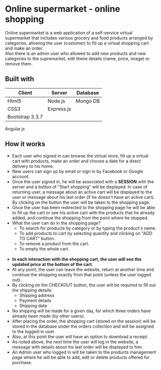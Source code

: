# Online supermarket - online shopping
Online supermarket is a web application of a self-service virtual supermarket that includes various grocery and food products arranged by categories, allowing the user (customer) to fill up a virtual shopping cart and make an order. <br />
Also there is an admin user who allowed to add new products and new categories to the supremarket, edit theire details (name, price, image) or remove them.
## Built with
Client | Server | Database <br/>
------ | ------ | --------
Html5 | Node.js | Mongo DB
CSS3 | Express.js |
Bootstrap 3.3.7|
Angular.js
## How it works
* Each user who signed in can browse the virtual store, fill up a virtual cart with products, make an order and choose a date for a direct delivery to his home.
* New users can sign up by email or sign in by Facebook or Google account.
* Once the user signed in, he will be associated with a **SESSION** with the server and a button of "Start shopping" will be displayed. In case of returning user, a message about an active cart will be displayed to the user or message about his last order (if he doesn't have an active cart). By clicking on the button the user will be taken to the shopping page. 
* Once the user has been redirected to the shopping page he will be able to fill up the cart or see his active cart with the products that he already added, and continue the shopping from the point where he stopped.
* What the user can do in the shopping page?
  * To search for products by category or by typing the product's name.
  * To add products to cart by selecting quantity and clicking on "ADD TO CART" button.
  * To remove a product from the cart.
  * To empty the whole cart. <br/><br/>
* **In each interaction with the shopping cart, the user will see the updated price at the bottom of the cart.**
* At any point, the user can leave the website, return at another time and continue the shopping exactly from that point (unless the user logged out).
* By clicking on the CHECKOUT button, the user will be required to fill out the shipping details:
  * Shipping address
  * Payment details
  * Shipping date
* No shipping will be made for a given day, for which three orders have already been made (by other users).
* After placing the order, the shopping cart (stored on the session) will be stored in the database under the orders collection and will be assigned to the logged-in user.
* Also, at this point the user will have an option to download a receipt.
* As noted above, the next time the user will log in the website, a message with details about his last order will be displayed to him.
* An Admin user who logged in will be taken to the products management page where he will be able to add, edit or delete products offered for purchase.
